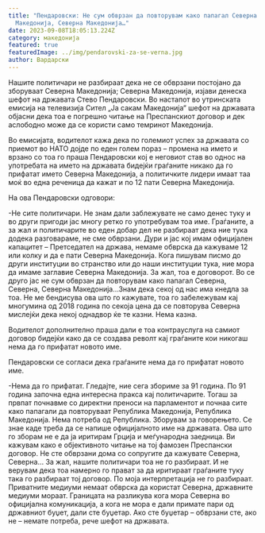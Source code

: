 ```yaml
---
title: "Пендаровски: Не сум обврзан да повторувам како папагал Северна
  Македонија, Северна Македонија…"
date: 2023-09-08T18:05:13.224Z
category: македонија
featured: true
featuredImage: ../img/pendarovski-za-se-verna.jpg
author: Вардарски
---
```

<!--StartFragment-->

Нашите политичари не разбираат дека не се обврзани постојано да зборуваат Северна Македонија; Северна Македонија, изјави денеска шефот на државата Стево Пендаровски. Во настапот во утринската емисија на телевизија Сител „Ја сакам Македонија“ шефот на државата објасни дека тоа е погрешно читање на Преспанскиот договор и дек аслободно може да се користи само темринот Македонија.

Во емисијата, водителот кажа дека по големиот успех за државата со приемот во НАТО дојде по еден голем пораз – промена на името и врзано со тоа го праша Пендаровски кој е неговиот став во однос на употребата на името на државата бидејќи граѓаните никако да го прифатат името Северна Македонија, а политичките лидери имаат таа моќ во една реченица да кажат и по 12 пати Северна Македонија.

На ова Пендаровски одговори:

\-Не сите политичари. Не знам дали заблежувате не само денес туку и во други пригоди јас многу ретко го употребувам тоа име. Граѓаните, а за жал и политичарите во еден добар дел не разбираат дека ние тука додека разговараме, не сме обврзани. Дури и јас кој имам официјален капацитет – Претседател на држава, немаме обврска да кажуваме 12 или колку и да е пати Северна Македонија. Кога пишувам писмо до други институции во странство или до наши институции тука, ние мора да имаме заглавие Северна Македонија. За жал, тоа е договорот. Во се друго јас не сум обврзан да повторувам како папагал Северна, Северна, Северна Македонија…Знам дека секој од нас има кнедла за тоа. Не ме бендисува ова што го кажувате, тоа го забележувам кај многумина од 2018 година по секоја цена да се повторува Северна мислејќи дека некој однадвор ќе те казни. Нема казна.

Водителот дополнително праша дали е тоа контрауслуга на самиот договор бидејќи како да се создава револт кај граѓаните кои никогаш нема да го прифатат новото име.

Пендаровски се согласи дека граѓаните нема да го прифатат новото име.

\-Нема да го прифатат. Гледајте, ние сега збориме за 91 година. По 91 година започна една интересна пракса кај политичарите. Тогаш за првпат почнавме со директни преноси на парламентот и почнаа сите како папагали да повторуваат Република Македонија, Република Македонија. Нема потреба од Република. Зборувам за говорењето. Се знае каде треба да се напише официјалното име на државата. Ова што го зборам не е да ја иритирам Грција и меѓународна заедница. Ви кажувам како е објективното читање на тој фамозен Преспански договор. Не сте обврзани дома со сопругите да кажувате Северна, Северна… За жал, нашите политичари тоа не го разбираат. И не верувам дека тоа намерно го прават за да иритираат граѓаните туку така го разбираат тој договор. По моја интерпретација не го разбираат. Приватните медиуми немаат обврска да користат Северна, државните медиуми мораат. Границата на разликува кога мора Северна во официјална комуникација, а кога не мора е дали примате пари од државниот буџет, дали сте буџетар. Ако сте буџетар – обврзани сте, ако не – немате потреба, рече шефот на државата.

<!--EndFragment-->